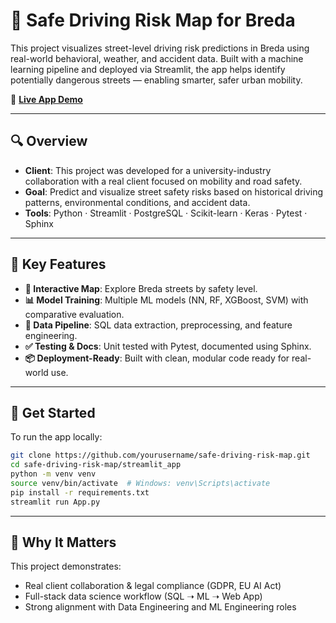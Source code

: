 

# 🚗 Safe Driving Risk Map for Breda

This project visualizes street-level driving risk predictions in Breda using real-world behavioral, weather, and accident data. Built with a machine learning pipeline and deployed via Streamlit, the app helps identify potentially dangerous streets — enabling smarter, safer urban mobility.

🔗 **[Live App Demo](http://194.171.191.226:3529)**

---

## 🔍 Overview

- **Client**: This project was developed for a university-industry collaboration with a real client focused on mobility and road safety.
- **Goal**: Predict and visualize street safety risks based on historical driving patterns, environmental conditions, and accident data.
- **Tools**: Python · Streamlit · PostgreSQL · Scikit-learn · Keras · Pytest · Sphinx

---

## 📌 Key Features

- **📍 Interactive Map**: Explore Breda streets by safety level.
- **📊 Model Training**: Multiple ML models (NN, RF, XGBoost, SVM) with comparative evaluation.
- **🧹 Data Pipeline**: SQL data extraction, preprocessing, and feature engineering.
- **✅ Testing & Docs**: Unit tested with Pytest, documented using Sphinx.
- **📦 Deployment-Ready**: Built with clean, modular code ready for real-world use.

---

## 🚀 Get Started

To run the app locally:

```bash
git clone https://github.com/yourusername/safe-driving-risk-map.git
cd safe-driving-risk-map/streamlit_app
python -m venv venv
source venv/bin/activate  # Windows: venv\Scripts\activate
pip install -r requirements.txt
streamlit run App.py
```

---

## 🤝 Why It Matters

This project demonstrates:
- Real client collaboration & legal compliance (GDPR, EU AI Act)
- Full-stack data science workflow (SQL ➝ ML ➝ Web App)
- Strong alignment with Data Engineering and ML Engineering roles

